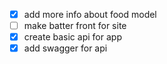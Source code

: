 - [x] add more info about food model
- [ ] make batter front for site
- [x] create basic api for app
- [x] add swagger for api
